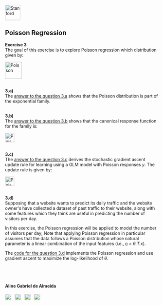 <a href="https://i.dlpng.com/static/png/498606_preview.png"><img src="https://i.dlpng.com/static/png/498606_preview.png" title="Stanford" alt="Stanford" height="50"></a>

## Poisson Regression  
  
**Exercise 3**  
The goal of this exercise is to explore Poisson regression which distribution given by:

<a href="https://github.com/AlmeidaAlin3/MachineLearning/blob/master/ProblemSet1/Exercise3/img/poisson.png"><img src="https://github.com/AlmeidaAlin3/MachineLearning/blob/master/ProblemSet1/Exercise3/img/poisson.png" title="Poisson" alt="Poisson" height="55"></a>   

&nbsp;  
**3.a)**  
The [answer to the question 3.a](https://github.com/AlmeidaAlin3/MachineLearning/blob/master/ProblemSet1/Exercise3/ex3_a.md) shows that the Poisson distribution is part of the exponential family.

&nbsp;  
**3.b)**  
The [answer to the question 3.b](https://github.com/AlmeidaAlin3/MachineLearning/blob/master/ProblemSet1/Exercise3/ex3_b.md) shows that the canonical response function for the family is:  

<a href="https://github.com/AlmeidaAlin3/MachineLearning/blob/master/ProblemSet1/Exercise3/img/poisson_canonical.png"><img src="https://github.com/AlmeidaAlin3/MachineLearning/blob/master/ProblemSet1/Exercise3/img/poisson_canonical.png" title="Poisson Canonical response" alt="Poisson Canonical response" height="30"></a>

&nbsp;  
**3.c)**  
The [answer to the question 3.c](https://github.com/AlmeidaAlin3/MachineLearning/blob/master/ProblemSet1/Exercise3/ex3_c.md) derives the stochastic gradient ascent update rule for learning using a GLM model with Poisson responses *y*. The update rule is given by:

<a href="https://github.com/AlmeidaAlin3/MachineLearning/blob/master/ProblemSet1/Exercise3/img/poisson_update.png"><img src="https://github.com/AlmeidaAlin3/MachineLearning/blob/master/ProblemSet1/Exercise3/img/poisson_update.png" title="Poisson update rule" alt="Poisson update rule" height="30"></a>

&nbsp;  
**3.d)**  
Supposing that a website wants to predict its daily traffic and the website owner's have collected a dataset of past traffic to their website, along with some features which they think are useful in predicting the number of visitors per day.  

In this exercise, the Poisson regression will be applied to model the number of visitors per day; Note that applying Poisson regression in particular assumes that the data follows a Poisson distribution whose natural parameter is a linear combination of the input features (i.e., *η = θ.T.x*).  

The [code for the question 3.d](https://github.com/AlmeidaAlin3/MachineLearning/blob/master/ProblemSet1/Exercise3/ex3_d.ipynb) implements the Poisson regression and use gradient ascent to maximize the log-likelihood of *θ*.


&nbsp;  
---

#### Aline Gabriel de Almeida  
<a href="https://www.linkedin.com/in/alinegalmeida/"><img src="https://cdn3.iconfinder.com/data/icons/logos-and-brands-adobe/512/201_Linkedin-512.png" title="Linkedin: alinegalmeida" alt="https://www.linkedin.com/in/alinegalmeida/" height="20"></a>
&nbsp; <a href="https://www.kaggle.com/almeidaalin3"><img src="https://cdn3.iconfinder.com/data/icons/logos-and-brands-adobe/512/189_Kaggle-512.png" title="Kaggle: almeidaalin3" alt="https://www.kaggle.com/almeidaalin3" height="20"></a>
&nbsp; <a href="mailto:aline.gabriel.almeida@gmail.com"><img src="https://cdn3.iconfinder.com/data/icons/logos-and-brands-adobe/512/147_Gmail-512.png" title="aline.gabriel.almeida@gmail.com" alt="aline.gabriel.almeida@gmail.com" height="20"></a>
&nbsp; <a href="https://github.com/AlmeidaAlin3/"><img src="https://cdn3.iconfinder.com/data/icons/logos-and-brands-adobe/512/142_Github-512.png" title="Github: AlmeidaAlin3" alt="https://github.com/AlmeidaAlin3/" height="20"></a> 
